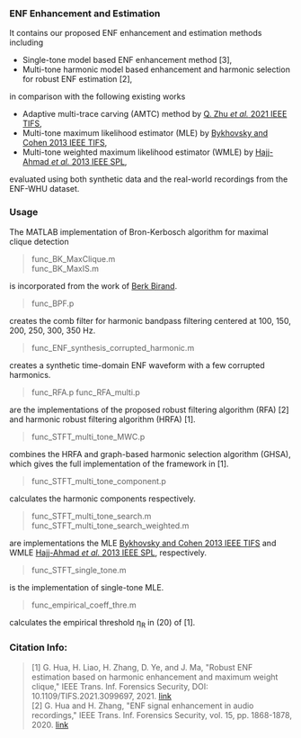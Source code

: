 ### ENF Enhancement and Estimation

It contains our proposed ENF enhancement and estimation methods including
- Single-tone model based ENF enhancement method [3],
- Multi-tone harmonic model based enhancement and harmonic selection for robust ENF estimation [2],<br>

in comparison with the following existing works 

- Adaptive multi-trace carving (AMTC) method by [Q. Zhu <em>et al.</em> 2021 IEEE TIFS](https://ieeexplore.ieee.org/document/9220114),
- Multi-tone maximum likelihood estimator (MLE) by [Bykhovsky and Cohen 2013 IEEE TIFS](https://ieeexplore.ieee.org/document/6482617),
- Multi-tone weighted maximum likelihood estimator (WMLE) by [Hajj-Ahmad <em>et al.</em> 2013 IEEE SPL](https://ieeexplore.ieee.org/document/6557080),

evaluated using both synthetic data and the real-world recordings from the ENF-WHU dataset.

### Usage

The MATLAB implementation of Bron-Kerbosch algorithm for maximal clique detection
 > func_BK_MaxClique.m<br>
 > func_BK_MaxIS.m<br>

is incorporated from the work of [Berk Birand](https://www.mathworks.com/matlabcentral/fileexchange/24591-bron-kerbosch-maximal-independent-set-and-maximal-clique-algorithms).
 > func_BPF.p

creates the comb filter for harmonic bandpass filtering centered at 100, 150, 200, 250, 300, 350 Hz.
 > func_ENF_synthesis_corrupted_harmonic.m

creates a synthetic time-domain ENF waveform with a few corrupted harmonics.
 > func_RFA.p
 > func_RFA_multi.p

are the implementations of the proposed robust filtering algorithm (RFA) [2] and harmonic robust filtering algorithm (HRFA) [1].
 > func_STFT_multi_tone_MWC.p

combines the HRFA and graph-based harmonic selection algorithm (GHSA), which gives the full implementation of the framework in [1].
 > func_STFT_multi_tone_component.p
 
calculates the harmonic components respectively.
 > func_STFT_multi_tone_search.m<br>
 > func_STFT_multi_tone_search_weighted.m

are implementations the MLE [Bykhovsky and Cohen 2013 IEEE TIFS](https://ieeexplore.ieee.org/document/6482617) and WMLE [Hajj-Ahmad <em>et al.</em> 2013 IEEE SPL](https://ieeexplore.ieee.org/document/6557080), respectively.
 > func_STFT_single_tone.m
 
 is the implementation of single-tone MLE.
 > func_empirical_coeff_thre.m

calculates the empirical threshold &eta;<sub>R</sub> in (20) of [1].

### Citation Info:
 > \[1] G. Hua, H. Liao, H. Zhang, D. Ye, and J. Ma, "Robust ENF estimation based on harmonic enhancement and maximum weight clique," IEEE Trans. Inf. Forensics Security, DOI: 10.1109/TIFS.2021.3099697, 2021. [link](https://ieeexplore.ieee.org/document/9494518)<br>
 > \[2] G. Hua and H. Zhang, "ENF signal enhancement in audio recordings," IEEE Trans. Inf. Forensics Security, vol. 15, pp. 1868-1878, 2020. [link](https://ieeexplore.ieee.org/document/8894138)
